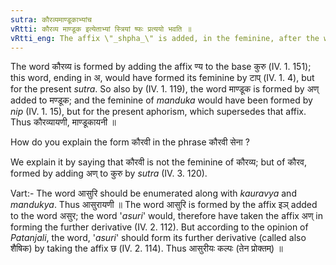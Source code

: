 ```yaml
---
sutra: कौरव्यमाण्डूकाभ्यांच
vRtti: कौरव्य माण्डूक इत्येताभ्यां स्त्रियां ष्फः प्रत्ययो भवति ॥
vRtti_eng: The affix \"_shpha_\" is added, in the feminine, after the words कौरव्य and माण्डूक ॥
---
```

The word कौरव्य is formed by adding the affix ण्य to the base कुरु (IV. 1. 151); this word, ending in अ, would have formed its feminine by टाप् (IV. 1. 4), but for the present _sutra_. So also by (IV. 1. 119), the word माण्डूक is formed by अण् added to मण्डूक; and the feminine of _manduka_ would have been formed by _nip_ (IV. 1. 15), but for the present aphorism, which supersedes that affix. Thus कौरव्यायणी, माण्डूकायनी ॥

How do you explain the form कौरवी in the phrase कौरवी सेना ?

We explain it by saying that कौरवी is not the feminine of कौरव्य; but of कौरव, formed by adding अण् to कुरु by _sutra_ (IV. 3. 120).

Vart:- The word आसुरि should be enumerated along with _kauravya_ and _mandukya_. Thus आसुरायणी ॥ The word आसुरि is formed by the affix इञ् added to the word असुर; the word '_asuri_' would, therefore have taken the affix अण्  in forming the further derivative (IV. 2. 112). But according to the opinion of _Patanjali_, the word, '_asuri_' should form its further derivative (called also शैषिक) by taking the affix छ (IV. 2. 114). Thus आसुरीयः कल्पः (तेन प्रोक्तम्) ॥
